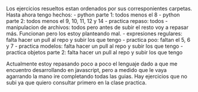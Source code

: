 Los ejercicios resueltos estan ordenados por sus corresponientes carpetas.
Hasta ahora tengo hechos:
    - python parte 1: todos menos el 8
    - python parte 2: todos menos el 9, 10, 11, 12 y 14
    - practica repaso: todos
    - manipulacion de archivos: todos pero antes de subir el resto voy a repasar más. Funcionan pero los estoy planteando mal.
    - expresiones regulares: falta hacer un pull al repo y subir los que tengo
    - practica poo: faltan el 5, 6 y 7
    - practica modelos: falta hacer un pull al repo y subir los que tengo
    - practica objetos parte 2: falta hacer un pull al repo y subir los que tengo

Actualmente estoy repasando poco a poco el lenguaje dado a que me encuentro desarrollando en javascript, pero a medido que le vaya agarrando la mano ire completando todas las guias.
Hay ejercicios que no subi ya que quiero consultar primero en la clase practica.
